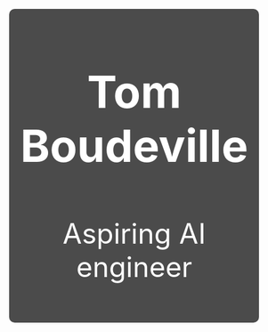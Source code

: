   <div style="background-image: url('https://media.kingston.com/kingston/hero/ktc-hero-solutions-servers-data-centers-ai-challenges-and-opportunities-lg.jpg'); background-size: cover; display: flex; align-items: center; height: 100vh;background-position: -200px 0; background-repeat: no-repeat;">
    <div style="width: 40%; background-size: cover; height: 80%;">
    </div>
    <div style="width: 60%; height: 100%; display: flex; flex-direction: column; justify-content: center; align-items: center;padding:50px;">
        <div style="background-color: rgba(0, 0, 0, 0.7); border-radius: 10px; padding: 20px;justify-content: center">
            <p style="color: white; text-align: center;font-size:80px; font-weight: bold;">Tom Boudeville</p>
            <p style="color: white; text-align: center; font-size:50px;">Aspiring AI engineer</p>
        </div>
    </div>
</div>  


  ## <span style="color: #ff4d4d;">À propos de moi</span>
  Salut ! Je suis Tom Boudeville, un passionné de programmation et de développement de logiciels. Je suis toujours à la recherche de nouveaux défis et j'aime explorer de nouvelles technologies.

  - 🎓 Actuellement étudiant en informatique
  - 💻 Passionné par le développement de systèmes automatisé et la recherche dans l'intelligence artificielle
  - 🌱 Toujours en train d'apprendre de nouvelles choses


<div style="">
    <a style="width: 40%; height: 200px;" href="https://open.spotify.com/user/it82gff8oensoelz6gkmh3ig9">
        <img src="https://novatorem.vercel.app/api/spotify?background_color=111111&border_color=0000ff" alt="Spotify" >
    </a>
    <img src="https://github-readme-stats.vercel.app/api/top-langs/?username=Tom-Boudeville&layout=compact" alt="Top Langs" style="width: 40%; height: 200px;">
</div>


  ## <span style="color: #66ccff;">Langages et outils</span>
  <p align="center"> 
      <a href="https://developer.android.com" target="_blank" rel="noreferrer"> <img src="https://raw.githubusercontent.com/devicons/devicon/master/icons/android/android-original-wordmark.svg" alt="android" width="50" height="50"/> </a> 
      <a href="https://getbootstrap.com" target="_blank" rel="noreferrer"> <img src="https://raw.githubusercontent.com/devicons/devicon/master/icons/bootstrap/bootstrap-plain-wordmark.svg" alt="bootstrap" width="50" height="50"/> </a> 
      <a href="https://www.cprogramming.com/" target="_blank" rel="noreferrer"> <img src="https://raw.githubusercontent.com/devicons/devicon/master/icons/c/c-original.svg" alt="c" width="50" height="50"/> </a> 
      <a href="https://www.w3schools.com/cpp/" target="_blank" rel="noreferrer"> <img src="https://raw.githubusercontent.com/devicons/devicon/master/icons/cplusplus/cplusplus-original.svg" alt="cplusplus" width="50" height="50"/> </a> 
      <a href="https://www.w3schools.com/cs/" target="_blank" rel="noreferrer"> <img src="https://raw.githubusercontent.com/devicons/devicon/master/icons/csharp/csharp-original.svg" alt="csharp" width="50" height="50"/> </a> 
      <a href="https://www.w3schools.com/css/" target="_blank" rel="noreferrer"> <img src="https://raw.githubusercontent.com/devicons/devicon/master/icons/css3/css3-original-wordmark.svg" alt="css3" width="50" height="50"/> </a> 
      <a href="https://git-scm.com/" target="_blank" rel="noreferrer"> <img src="https://www.vectorlogo.zone/logos/git-scm/git-scm-icon.svg" alt="git" width="50" height="50"/> </a> 
      <a href="https://www.w3.org/html/" target="_blank" rel="noreferrer"> <img src="https://raw.githubusercontent.com/devicons/devicon/master/icons/html5/html5-original-wordmark.svg" alt="html5" width="50" height="50"/> </a> 
      <a href="https://www.java.com" target="_blank" rel="noreferrer"> <img src="https://raw.githubusercontent.com/devicons/devicon/master/icons/java/java-original.svg" alt="java" width="50" height="50"/> </a> 
      <a href="https://developer.mozilla.org/en-US/docs/Web/JavaScript" target="_blank" rel="noreferrer"> <img src="https://raw.githubusercontent.com/devicons/devicon/master/icons/javascript/javascript-original.svg" alt="javascript" width="50" height="50"/> </a> 
      <a href="https://kotlinlang.org" target="_blank" rel="noreferrer"> <img src="https://www.vectorlogo.zone/logos/kotlinlang/kotlinlang-icon.svg" alt="kotlin" width="50" height="50"/> </a> 
      <a href="https://www.linux.org/" target="_blank" rel="noreferrer"> <img src="https://raw.githubusercontent.com/devicons/devicon/master/icons/linux/linux-original.svg" alt="linux" width="50" height="50"/> </a> 
      <a href="https://www.microsoft.com/en-us/sql-server" target="_blank" rel="noreferrer"> <img src="https://www.svgrepo.com/show/303229/microsoft-sql-server-logo.svg" alt="mssql" width="50" height="50"/> </a> 
      <a href="https://www.mysql.com/" target="_blank" rel="noreferrer"> <img src="https://raw.githubusercontent.com/devicons/devicon/master/icons/mysql/mysql-original-wordmark.svg" alt="mysql" width="50" height="50"/> </a> 
      <a href="https://nodejs.org" target="_blank" rel="noreferrer"> <img src="https://raw.githubusercontent.com/devicons/devicon/master/icons/nodejs/nodejs-original-wordmark.svg" alt="nodejs" width="50" height="50"/> </a> 
      <a href="https://www.postgresql.org" target="_blank" rel="noreferrer"> <img src="https://raw.githubusercontent.com/devicons/devicon/master/icons/postgresql/postgresql-original-wordmark.svg" alt="postgresql" width="50" height="50"/> </a> 
      <a href="https://www.python.org" target="_blank" rel="noreferrer"> <img src="https://raw.githubusercontent.com/devicons/devicon/master/icons/python/python-original.svg" alt="python" width="50" height="50"/> </a> 
      <a href="https://reactjs.org/" target="_blank" rel="noreferrer"> <img src="https://raw.githubusercontent.com/devicons/devicon/master/icons/react/react-original-wordmark.svg" alt="react" width="50" height="50"/> </a> 
      <a href="https://reactnative.dev/" target="_blank" rel="noreferrer"> <img src="https://reactnative.dev/img/header_logo.svg" alt="reactnative" width="50" height="50"/> </a> 
      <a href="https://www.rust-lang.org" target="_blank" rel="noreferrer"> <img src="https://raw.githubusercontent.com/devicons/devicon/master/icons/rust/rust-original.svg" alt="rust" width="50" height="50"/> </a> 
      <a href="https://www.typescriptlang.org/" target="_blank" rel="noreferrer"> <img src="https://raw.githubusercontent.com/devicons/devicon/master/icons/typescript/typescript-original.svg" alt="typescript" width="50" height="50"/> </a>
      <a href="https://www.docker.com/" target="_blank" rel="noreferrer"> <img src="https://raw.githubusercontent.com/devicons/devicon/master/icons/docker/docker-original-wordmark.svg" alt="docker" width="50" height="50"/> </a> 
      <a href="https://unity.com/" target="_blank" rel="noreferrer"> <img src="https://www.vectorlogo.zone/logos/unity3d/unity3d-icon.svg" alt="unity" width="50" height="50"/> </a>
  </p>


  ## <span style="color: #ffcc00;">Contact</span>
  <div style="text-align : left">

  - Vous pouvez me contacter par email à tom.boudeville@etu.unilim.fr (universitaire) ou tom.boudeville1@gmail.com (perso)
  - Ou sur discord : 
     <a href="discordapp.com/users/282187084788269058" target="blank"><img align="center" src="ressources/discord.png" alt="lien discord" height="20" width="25" /></a>
  - Mon Linkedin pour rester à jour sur mes activités : 
    <a href="https://linkedin.com/in/tom boudeville" target="blank"><img align="center" src="https://raw.githubusercontent.com/rahuldkjain/github-profile-readme-generator/master/src/images/icons/Social/linked-in-alt.svg" alt="tom boudeville" height="20" width="30" /></a>

  </div>
  Merci d'avoir visité mon profil GitHub !

<div id='footer' align ="center">
  <img src="https://media.giphy.com/media/M9gbBd9nbDrOTu1Mqx/giphy.gif" width="150"/>
</div>